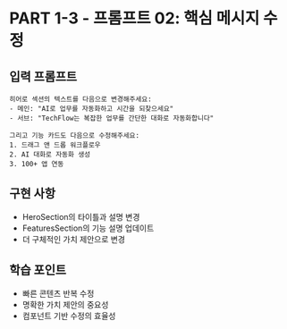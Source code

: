 # PART 1-3 - 프롬프트 02: 핵심 메시지 수정

## 입력 프롬프트
```
히어로 섹션의 텍스트를 다음으로 변경해주세요:
- 메인: "AI로 업무를 자동화하고 시간을 되찾으세요"
- 서브: "TechFlow는 복잡한 업무를 간단한 대화로 자동화합니다"

그리고 기능 카드도 다음으로 수정해주세요:
1. 드래그 앤 드롭 워크플로우
2. AI 대화로 자동화 생성
3. 100+ 앱 연동
```

## 구현 사항
- HeroSection의 타이틀과 설명 변경
- FeaturesSection의 기능 설명 업데이트
- 더 구체적인 가치 제안으로 변경

## 학습 포인트
- 빠른 콘텐츠 반복 수정
- 명확한 가치 제안의 중요성
- 컴포넌트 기반 수정의 효율성